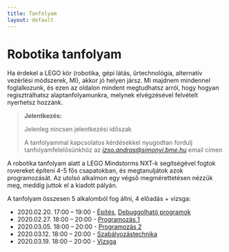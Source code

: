 ```yaml
---
title: Tanfolyam
layout: default
---
```


# Robotika tanfolyam

Ha érdekel a LEGO kör (robotika, gépi látás, űrtechnológia, alternatív vezérlési módszerek, MI), akkor jó helyen jársz. Mi majdnem mindennel foglalkozunk, és ezen az oldalon mindent megtudhatsz arról, hogy hogyan regisztrálhatsz alaptanfolyamunkra, melynek elvégzésével felvételt nyerhetsz hozzánk.

> **Jelentkezés:**
>
> Jelenleg nincsen jelentkezési időszak
>
> A tanfolyammal kapcsolatos kérdésekkel nyugodtan fordulj tanfolyamfelelősünkhöz az *izso.andras@simonyi.bme.hu* email címen


A robotika tanfolyam alatt a LEGO Mindstorms NXT-k segítségével fogtok rovereket építeni 4-5 fős csapatokban, és megtanuljátok azok programozását. Az utolsó alkalmon egy végső megmérettetésen nézzük meg, meddig juttok el a kiadott pályán.

A tanfolyam összesen 5 alkalomból fog állni, 4 előadás + vizsga:

 - 2020.02.20. 17:00 – 19:00 - [Építés](epites), [Debuggolható programok](/tanfolyam/debuggolhato_programok.pdf)
 - 2020.02.27. 18:00 – 20:00 - [Programozás 1](programozas-1)
 - 2020.03.05. 18:00 – 20:00 - [Programozás 2](programozas-2)
 - 2020.03.12. 18:00 – 20:00 - [Szabályozástechnika](szabalyozastechnika)
 - 2020.03.19. 18:00 – 20:00 - [Vizsga](vizsga)
